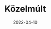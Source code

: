 ---
title: Közelmúlt
description: Közelmúlt
date: 2022-04-10
tags:
  - nyelvtan
  - igeidő
layout: layouts/post.njk
---